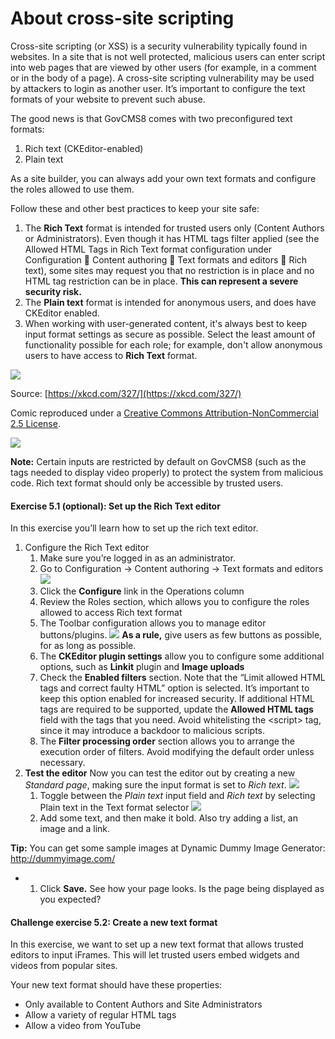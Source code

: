 # About cross-site scripting

Cross-site scripting (or XSS) is a security vulnerability typically found in websites. In a site that is not well protected, malicious users can enter script into web pages that are viewed by other users (for example, in a comment or in the body of a page). A cross-site scripting vulnerability may be used by attackers to login as another user. It’s important to configure the text formats of your website to prevent such abuse.

The good news is that GovCMS8 comes with two preconfigured text formats:

1. Rich text (CKEditor-enabled)
2. Plain text

As a site builder, you can always add your own text formats and configure the roles allowed to use them.

Follow these and other best practices to keep your site safe:

1. The **Rich Text** format is intended for trusted users only (Content Authors or Administrators). Even though it has HTML tags filter applied (see the Allowed HTML Tags in Rich Text format configuration under Configuration  Content authoring  Text formats and editors  Rich text), some sites may request you that no restriction is in place and no HTML tag restriction can be in place. **This can represent a severe security risk.**
2. The **Plain text** format is intended for anonymous users, and does have CKEditor enabled.
3. When working with user-generated content, it's always best to keep input format settings as secure as possible. Select the least amount of functionality possible for each role; for example, don't allow anonymous users to have access to **Rich Text** format.

![](../.gitbook/assets/83.png)

Source: [https://xkcd.com/327/](https://xkcd.com/327/)

Comic reproduced under a [Creative Commons Attribution-NonCommercial 2.5 License](http://creativecommons.org/licenses/by-nc/2.5/).

![](../.gitbook/assets/84.png)

**Note:** Certain inputs are restricted by default on GovCMS8 (such as the tags needed to display video properly) to protect the system from malicious code. Rich text format should only be accessible by trusted users.

#### **Exercise 5.1 (optional):** Set up the Rich Text editor

In this exercise you’ll learn how to set up the rich text editor.

1. Configure the Rich Text editor
   1. Make sure you’re logged in as an administrator.
   2. Go to Configuration → Content authoring → Text formats and editors ![](<../.gitbook/assets/85 (1).png>)
   3. Click the **Configure** link in the Operations column
   4. Review the Roles section, which allows you to configure the roles allowed to access Rich text format
   5. The Toolbar configuration allows you to manage editor buttons/plugins. ![](<../.gitbook/assets/86 (1).png>) **As a rule,** give users as few buttons as possible, for as long as possible.
   6. The **CKEditor plugin settings** allow you to configure some additional options, such as **Linkit** plugin and **Image uploads**
   7. Check the **Enabled filters** section. Note that the “Limit allowed HTML tags and correct faulty HTML” option is selected. It’s important to keep this option enabled for increased security. If additional HTML tags are required to be supported, update the **Allowed HTML tags** field with the tags that you need. Avoid whitelisting the \<script> tag, since it may introduce a backdoor to malicious scripts.
   8. The **Filter processing order** section allows you to arrange the execution order of filters. Avoid modifying the default order unless necessary.
2. **Test the editor** Now you can test the editor out by creating a new _Standard page_, making sure the input format is set to _Rich text_. ![](../.gitbook/assets/87.png)
   1. Toggle between the _Plain text_ input field and _Rich text_ by selecting Plain text in the Text format selector ![](<../.gitbook/assets/88 (1).png>)
   2. Add some text, and then make it bold. Also try adding a list, an image and a link.

**Tip:** You can get some sample images at Dynamic Dummy Image Generator: http://dummyimage.com/

*
  1. Click **Save.** See how your page looks. Is the page being displayed as you expected?

#### **Challenge exercise 5.2:** Create a new text format

In this exercise, we want to set up a new text format that allows trusted editors to input iFrames. This will let trusted users embed widgets and videos from popular sites.

Your new text format should have these properties:

* Only available to Content Authors and Site Administrators
* Allow a variety of regular HTML tags
* Allow a video from YouTube
